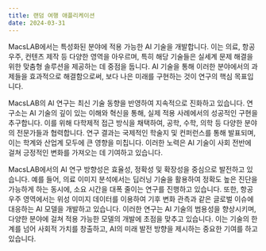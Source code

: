 ```yaml
---
title: 랜덤 여행 애플리케이션
date: 2024-03-31
---
```


MacsLAB에서는 특성화된 분야에 적용 가능한 AI 기술을 개발합니다. 이는 의료, 항공우주, 컨텐츠 제작 등 다양한 영역을 아우르며, 특히 해당 기술들은 실세계 문제 해결을 위한 맞춤형 솔루션을 제공하는 데 중점을 둡니다. AI 기술을 통해 이러한 분야에서의 과제들을 효과적으로 해결함으로써, 보다 나은 미래를 구현하는 것이 연구의 핵심 목표입니다.

<!--more-->

MacsLAB의 AI 연구는 최신 기술 동향을 반영하여 지속적으로 진화하고 있습니다. 연구소는 AI 기술의 깊이 있는 이해와 혁신을 통해, 실제 적용 사례에서의 성공적인 구현을 추구합니다. 이를 위해 다학제적 접근 방식을 채택하여, 공학, 수학, 의학 등 다양한 분야의 전문가들과 협력합니다. 연구 결과는 국제적인 학술지 및 컨퍼런스를 통해 발표되며, 이는 학계와 산업계 모두에 큰 영향을 미칩니다. 이러한 노력은 AI 기술이 사회 전반에 걸쳐 긍정적인 변화를 가져오는 데 기여하고 있습니다.

MacsLAB에서의 AI 연구 방향성은 효율성, 정확성 및 확장성을 중심으로 발전하고 있습니다. 예를 들어, 의료 이미지 분석에서는 딥러닝 기술을 활용하여 정확도 높은 진단을 가능하게 하는 동시에, 소요 시간을 대폭 줄이는 연구를 진행하고 있습니다. 또한, 항공우주 영역에서는 위성 이미지 데이터를 이용하여 기후 변화 관측과 같은 글로벌 이슈에 대응하는 AI 모델을 개발하고 있습니다. 이러한 연구는 AI 기술의 범용성을 향상시키며, 다양한 분야에 걸쳐 적용 가능한 모델의 개발에 초점을 맞추고 있습니다. 이는 기술의 한계를 넘어 사회적 가치를 창출하고, AI의 미래 발전 방향을 제시하는 중요한 기여를 하고 있습니다.